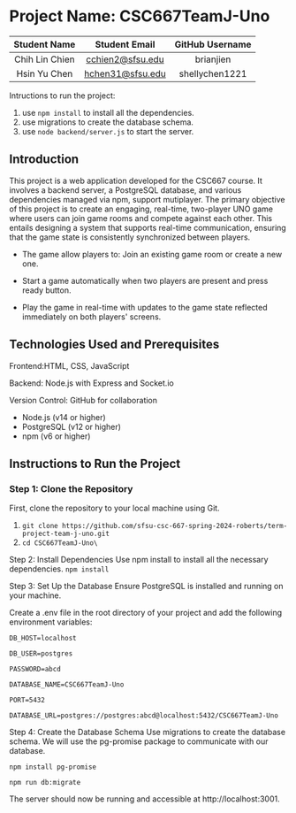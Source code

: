# Project Name: CSC667TeamJ-Uno
| Student Name |   Student Email   | GitHub Username |
|    :---:     |         :---:     |     :---:       |
|Chih Lin Chien|  cchien2@sfsu.edu |    brianjien    |  GitHub             |
Hsin Yu Chen | hchen31@sfsu.edu | shellychen1221 | 

Intructions to run the project:
1. use ``npm install`` to install all the dependencies.
2. use migrations to create the database schema.
3. use ``node backend/server.js`` to start the server.
 

## Introduction
This project is a web application developed for the CSC667 course. It involves a backend server, a PostgreSQL database, and various dependencies managed via npm, support mutiplayer. The primary objective of this project is to create an engaging, real-time, two-player UNO game where users can join game rooms and compete against each other. This entails designing a system that supports real-time communication, ensuring that the game state is consistently synchronized between players. 

- The game allow players to:
Join an existing game room or create a new one.


- Start a game automatically when two players are present and press ready button.


- Play the game in real-time with updates to the game state reflected immediately on both players' screens.
## Technologies Used and  Prerequisites
Frontend:HTML, CSS, JavaScript

Backend: Node.js with Express and Socket.io

Version Control: GitHub for collaboration

- Node.js (v14 or higher)
- PostgreSQL (v12 or higher)
- npm (v6 or higher)

## Instructions to Run the Project

### Step 1: Clone the Repository
First, clone the repository to your local machine using Git.
1. ``git clone https://github.com/sfsu-csc-667-spring-2024-roberts/term-project-team-j-uno.git``
2. ``cd CSC667TeamJ-Uno\``

Step 2: Install Dependencies
Use npm install to install all the necessary dependencies.
``npm install``

Step 3: Set Up the Database
Ensure PostgreSQL is installed and running on your machine.

Create a .env file in the root directory of your project and add the following environment variables:

``DB_HOST=localhost``


``DB_USER=postgres``


``PASSWORD=abcd``


``DATABASE_NAME=CSC667TeamJ-Uno``


``PORT=5432``


``DATABASE_URL=postgres://postgres:abcd@localhost:5432/CSC667TeamJ-Uno``

Step 4: Create the Database Schema
Use migrations to create the database schema. 
We will use the pg-promise package to communicate with our database.
 
``npm install pg-promise``


``npm run db:migrate
``


The server should now be running and accessible at http://localhost:3001.
